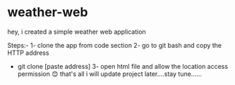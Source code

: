 # weather-web
hey, i created a simple weather web application


Steps:-
1- clone the app from code section
2- go to git bash and copy the HTTP address
 - git clone [paste address] 
3- open html file and allow the location access permission
😊 that's all 
i will update project later....stay tune...... 
